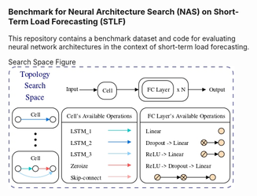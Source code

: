 ### Benchmark for Neural Architecture Search (NAS) on Short-Term Load Forecasting (STLF)
This repository contains a benchmark dataset and code for evaluating neural network architectures in the context of short-term load forecasting.

Search Space Figure
![image](https://github.com/tinghsuan1214/Benchmark/blob/main/Figure/search_space.jpg)
